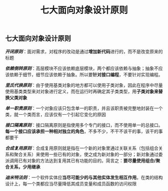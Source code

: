 ﻿---
layout: page
title: 七大面向对象设计原则
---

**七大面向对象设计原则**
--------------

***开闭原则***：面对需求，对程序的改动是通过**增加新代码**进行的，而不是改变原来的标题 

***依赖倒转原则***：高层模块不应该依赖底层模块，两个都应该依赖与抽象；抽象不应该依赖于细节，细节应该依赖于抽象。所以要**针对接口编程**，不要针对实现编程。

***里氏代换原则***：由于使用基类对象的地方都可以使用子类对象，因此在程序中尽量使用基类类型来对对象进行定义，而在运行时再确定其子类类型，用**子类对象来替换父类对象**

***单一职责原则***：一个对象应该只包含单一的职责，并且该职责被完整地封装在一个类，就一个类而言，应该仅有一个引起它变化的原因

***接口隔离原则***：接口隔离原则是指使用多个专门的接口，而不使用单一的总接口。**每一个接口应该承担一种相对独立的角色**，不多不少，不干不该干的事，该干的事都要干

***合成复用原则***：合成复用原则就是指在一个新的对象里通过关联关系（包括组合关系和聚合关系）来使用一些已有的对象，使之成为新对象的一部分；新对象通过委派调用已有对象的方法达到复用其已有功能的目的。简言之：**要尽量使用组合/聚合关系，少用继承**

***迪米特法则***：一个软件实体应**当尽可能少的与其他实体发生相互作用**。在类的结构设计上，每一个类都应当尽量降低其成员变量和成员函数的访问权限